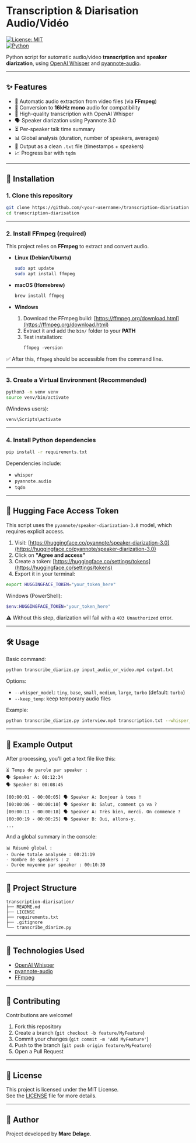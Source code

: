 # Transcription & Diarisation Audio/Vidéo

[![License: MIT](https://img.shields.io/badge/License-MIT-yellow.svg)](./LICENSE)  
[![Python](https://img.shields.io/badge/Python-3.8%2B-blue.svg)](https://www.python.org/downloads/)

Python script for automatic audio/video **transcription** and **speaker diarization**, using [OpenAI Whisper](https://github.com/openai/whisper) and [pyannote-audio](https://github.com/pyannote/pyannote-audio).

---

## ✨ Features
- 🎥 Automatic audio extraction from video files (via **FFmpeg**)  
- 🔄 Conversion to **16kHz mono** audio for compatibility  
- 📝 High-quality transcription with OpenAI Whisper  
- 🗣️ Speaker diarization using Pyannote 3.0  
- ⏳ Per-speaker talk time summary  
- 📊 Global analysis (duration, number of speakers, averages)  
- 📂 Output as a clean `.txt` file (timestamps + speakers)  
- 📈 Progress bar with `tqdm`  

---

## 🚀 Installation

### 1. Clone this repository
```bash
git clone https://github.com/<your-username>/transcription-diarisation.git
cd transcription-diarisation
```

---

### 2. Install FFmpeg (required)

This project relies on **FFmpeg** to extract and convert audio.  

- **Linux (Debian/Ubuntu)**  
  ```bash
  sudo apt update
  sudo apt install ffmpeg
  ```

- **macOS (Homebrew)**  
  ```bash
  brew install ffmpeg
  ```

- **Windows**  
  1. Download the FFmpeg build: [https://ffmpeg.org/download.html](https://ffmpeg.org/download.html)  
  2. Extract it and add the `bin/` folder to your **PATH**  
  3. Test installation:  
     ```powershell
     ffmpeg -version
     ```

✅ After this, `ffmpeg` should be accessible from the command line.

---

### 3. Create a Virtual Environment (Recommended)
```bash
python3 -m venv venv
source venv/bin/activate
```
(Windows users):  
```bash
venv\Scripts\activate
```

---

### 4. Install Python dependencies
```bash
pip install -r requirements.txt
```

Dependencies include:  
- `whisper`  
- `pyannote.audio`  
- `tqdm`  

---

## 🔑 Hugging Face Access Token

This script uses the `pyannote/speaker-diarization-3.0` model, which requires explicit access.  

1. Visit: [https://huggingface.co/pyannote/speaker-diarization-3.0](https://huggingface.co/pyannote/speaker-diarization-3.0)  
2. Click on **"Agree and access"**  
3. Create a token: [https://huggingface.co/settings/tokens](https://huggingface.co/settings/tokens)  
4. Export it in your terminal:  

```bash
export HUGGINGFACE_TOKEN="your_token_here"
```
Windows (PowerShell):  
```powershell
$env:HUGGINGFACE_TOKEN="your_token_here"
```

⚠️ Without this step, diarization will fail with a `403 Unauthorized` error.  

---

## 🛠️ Usage

Basic command:
```bash
python transcribe_diarize.py input_audio_or_video.mp4 output.txt
```

Options:
- `--whisper_model`: `tiny`, `base`, `small`, `medium`, `large`, `turbo` (default: `turbo`)  
- `--keep_temp`: keep temporary audio files  

Example:
```bash
python transcribe_diarize.py interview.mp4 transcription.txt --whisper_model medium --keep_temp
```

---

## 📜 Example Output

After processing, you’ll get a text file like this:

```
⏳ Temps de parole par speaker :
🗣️ Speaker A: 00:12:34
🗣️ Speaker B: 00:08:45

[00:00:01 - 00:00:05] 🗣️ Speaker A: Bonjour à tous !
[00:00:06 - 00:00:10] 🗣️ Speaker B: Salut, comment ça va ?
[00:00:11 - 00:00:18] 🗣️ Speaker A: Très bien, merci. On commence ?
[00:00:19 - 00:00:25] 🗣️ Speaker B: Oui, allons-y.
...
```

And a global summary in the console:

```
📊 Résumé global :
- Durée totale analysée : 00:21:19
- Nombre de speakers : 2
- Durée moyenne par speaker : 00:10:39
```

---

## 📂 Project Structure
```
transcription-diarisation/
├── README.md
├── LICENSE
├── requirements.txt
├── .gitignore
└── transcribe_diarize.py
```

---

## 🧩 Technologies Used
- [OpenAI Whisper](https://github.com/openai/whisper)  
- [pyannote-audio](https://github.com/pyannote/pyannote-audio)  
- [FFmpeg](https://ffmpeg.org/)  

---

## 🤝 Contributing

Contributions are welcome!  

1. Fork this repository  
2. Create a branch (`git checkout -b feature/MyFeature`)  
3. Commit your changes (`git commit -m 'Add MyFeature'`)  
4. Push to the branch (`git push origin feature/MyFeature`)  
5. Open a Pull Request  

---

## 📄 License

This project is licensed under the MIT License.  
See the [LICENSE](./LICENSE) file for more details.  

---

## 🙌 Author

Project developed by **Marc Delage**.  
